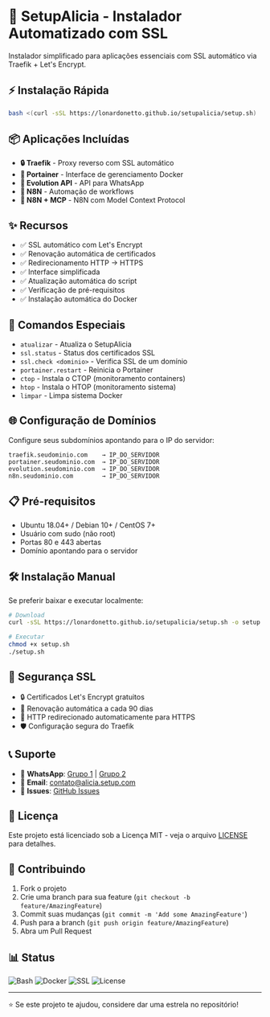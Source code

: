 # 🚀 SetupAlicia - Instalador Automatizado com SSL

Instalador simplificado para aplicações essenciais com SSL automático via Traefik + Let's Encrypt.

## ⚡ Instalação Rápida

```bash
bash <(curl -sSL https://lonardonetto.github.io/setupalicia/setup.sh)
```

## 📦 Aplicações Incluídas

- **🔒 Traefik** - Proxy reverso com SSL automático
- **🐳 Portainer** - Interface de gerenciamento Docker  
- **📱 Evolution API** - API para WhatsApp
- **🔄 N8N** - Automação de workflows
- **🤖 N8N + MCP** - N8N com Model Context Protocol

## ✨ Recursos

- ✅ SSL automático com Let's Encrypt
- ✅ Renovação automática de certificados
- ✅ Redirecionamento HTTP → HTTPS  
- ✅ Interface simplificada
- ✅ Atualização automática do script
- ✅ Verificação de pré-requisitos
- ✅ Instalação automática do Docker

## 🔧 Comandos Especiais

- `atualizar` - Atualiza o SetupAlicia
- `ssl.status` - Status dos certificados SSL
- `ssl.check <dominio>` - Verifica SSL de um domínio
- `portainer.restart` - Reinicia o Portainer
- `ctop` - Instala o CTOP (monitoramento containers)
- `htop` - Instala o HTOP (monitoramento sistema)
- `limpar` - Limpa sistema Docker

## 🌐 Configuração de Domínios

Configure seus subdomínios apontando para o IP do servidor:

```
traefik.seudominio.com    → IP_DO_SERVIDOR
portainer.seudominio.com  → IP_DO_SERVIDOR  
evolution.seudominio.com  → IP_DO_SERVIDOR
n8n.seudominio.com        → IP_DO_SERVIDOR
```

## 📋 Pré-requisitos

- Ubuntu 18.04+ / Debian 10+ / CentOS 7+
- Usuário com sudo (não root)
- Portas 80 e 443 abertas
- Domínio apontando para o servidor

## 🛠️ Instalação Manual

Se preferir baixar e executar localmente:

```bash
# Download
curl -sSL https://lonardonetto.github.io/setupalicia/setup.sh -o setup.sh

# Executar
chmod +x setup.sh
./setup.sh
```

## 🔐 Segurança SSL

- 🔒 Certificados Let's Encrypt gratuitos
- 🔄 Renovação automática a cada 90 dias
- 🚀 HTTP redirecionado automaticamente para HTTPS
- 🛡️ Configuração segura do Traefik

## 📞 Suporte

- 📱 **WhatsApp**: [Grupo 1](https://alicia.setup.com/whatsapp2) | [Grupo 2](https://alicia.setup.com/whatsapp3)
- 📧 **Email**: contato@alicia.setup.com
- 🐛 **Issues**: [GitHub Issues](https://github.com/lonardonetto/setupalicia/issues)

## 📄 Licença

Este projeto está licenciado sob a Licença MIT - veja o arquivo [LICENSE](LICENSE) para detalhes.

## 🤝 Contribuindo

1. Fork o projeto
2. Crie uma branch para sua feature (`git checkout -b feature/AmazingFeature`)
3. Commit suas mudanças (`git commit -m 'Add some AmazingFeature'`)
4. Push para a branch (`git push origin feature/AmazingFeature`)
5. Abra um Pull Request

## 📊 Status

![Bash](https://img.shields.io/badge/Shell-Bash-green)
![Docker](https://img.shields.io/badge/Docker-Supported-blue)
![SSL](https://img.shields.io/badge/SSL-Let's%20Encrypt-orange)
![License](https://img.shields.io/badge/License-MIT-yellow)

---

⭐ Se este projeto te ajudou, considere dar uma estrela no repositório!